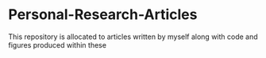 # Personal-Research-Articles
This repository is allocated to articles written by myself along with code and figures produced within these
